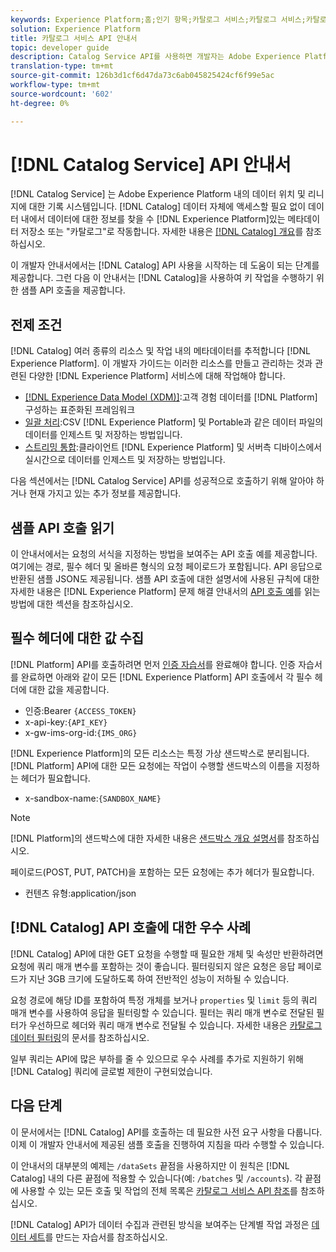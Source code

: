 ```yaml
---
keywords: Experience Platform;홈;인기 항목;카탈로그 서비스;카탈로그 서비스;카탈로그 서비스;Catalog;home;popular topics
solution: Experience Platform
title: 카탈로그 서비스 API 안내서
topic: developer guide
description: Catalog Service API를 사용하면 개발자는 Adobe Experience Platform에서 데이터 세트 메타데이터를 관리할 수 있습니다. API를 사용하여 주요 작업을 수행하는 방법에 대해 알아보려면 이 안내서를 따르십시오.
translation-type: tm+mt
source-git-commit: 126b3d1cf6d47da73c6ab045825424cf6f99e5ac
workflow-type: tm+mt
source-wordcount: '602'
ht-degree: 0%

---
```



# [!DNL Catalog Service] API 안내서

[!DNL Catalog Service] 는 Adobe Experience Platform 내의 데이터 위치 및 리니지에 대한 기록 시스템입니다. [!DNL Catalog] 데이터 자체에 액세스할 필요 없이 데이터 내에서 데이터에 대한 정보를 찾을 수  [!DNL Experience Platform]있는 메타데이터 저장소 또는 &quot;카탈로그&quot;로 작동합니다. 자세한 내용은 [[!DNL Catalog] 개요](../home.md)를 참조하십시오.

이 개발자 안내서에서는 [!DNL Catalog] API 사용을 시작하는 데 도움이 되는 단계를 제공합니다. 그런 다음 이 안내서는 [!DNL Catalog]을 사용하여 키 작업을 수행하기 위한 샘플 API 호출을 제공합니다.

## 전제 조건

[!DNL Catalog] 여러 종류의 리소스 및 작업 내의 메타데이터를 추적합니다 [!DNL Experience Platform]. 이 개발자 가이드는 이러한 리소스를 만들고 관리하는 것과 관련된 다양한 [!DNL Experience Platform] 서비스에 대해 작업해야 합니다.

* [[!DNL Experience Data Model (XDM)]](../../xdm/home.md):고객 경험 데이터를  [!DNL Platform] 구성하는 표준화된 프레임워크
* [일괄 처리](../../ingestion/batch-ingestion/overview.md):CSV  [!DNL Experience Platform] 및 Portable과 같은 데이터 파일의 데이터를 인제스트 및 저장하는 방법입니다.
* [스트리밍 통합](../../ingestion/streaming-ingestion/overview.md):클라이언트  [!DNL Experience Platform] 및 서버측 디바이스에서 실시간으로 데이터를 인제스트 및 저장하는 방법입니다.

다음 섹션에서는 [!DNL Catalog Service] API를 성공적으로 호출하기 위해 알아야 하거나 현재 가지고 있는 추가 정보를 제공합니다.

## 샘플 API 호출 읽기

이 안내서에서는 요청의 서식을 지정하는 방법을 보여주는 API 호출 예를 제공합니다. 여기에는 경로, 필수 헤더 및 올바른 형식의 요청 페이로드가 포함됩니다. API 응답으로 반환된 샘플 JSON도 제공됩니다. 샘플 API 호출에 대한 설명서에 사용된 규칙에 대한 자세한 내용은 [!DNL Experience Platform] 문제 해결 안내서의 [API 호출 예](../../landing/troubleshooting.md#how-do-i-format-an-api-request)를 읽는 방법에 대한 섹션을 참조하십시오.

## 필수 헤더에 대한 값 수집

[!DNL Platform] API를 호출하려면 먼저 [인증 자습서](https://www.adobe.com/go/platform-api-authentication-en)를 완료해야 합니다. 인증 자습서를 완료하면 아래와 같이 모든 [!DNL Experience Platform] API 호출에서 각 필수 헤더에 대한 값을 제공합니다.

* 인증:Bearer `{ACCESS_TOKEN}`
* x-api-key:`{API_KEY}`
* x-gw-ims-org-id:`{IMS_ORG}`

[!DNL Experience Platform]의 모든 리소스는 특정 가상 샌드박스로 분리됩니다. [!DNL Platform] API에 대한 모든 요청에는 작업이 수행할 샌드박스의 이름을 지정하는 헤더가 필요합니다.

* x-sandbox-name:`{SANDBOX_NAME}`

>[!NOTE]
>
>[!DNL Platform]의 샌드박스에 대한 자세한 내용은 [샌드박스 개요 설명서](../../sandboxes/home.md)를 참조하십시오.

페이로드(POST, PUT, PATCH)을 포함하는 모든 요청에는 추가 헤더가 필요합니다.

* 컨텐츠 유형:application/json

## [!DNL Catalog] API 호출에 대한 우수 사례

[!DNL Catalog] API에 대한 GET 요청을 수행할 때 필요한 개체 및 속성만 반환하려면 요청에 쿼리 매개 변수를 포함하는 것이 좋습니다. 필터링되지 않은 요청은 응답 페이로드가 지난 3GB 크기에 도달하도록 하여 전반적인 성능이 저하될 수 있습니다.

요청 경로에 해당 ID를 포함하여 특정 개체를 보거나 `properties` 및 `limit` 등의 쿼리 매개 변수를 사용하여 응답을 필터링할 수 있습니다. 필터는 쿼리 매개 변수로 전달된 필터가 우선하므로 헤더와 쿼리 매개 변수로 전달될 수 있습니다. 자세한 내용은 [카탈로그 데이터 필터링](filter-data.md)의 문서를 참조하십시오.

일부 쿼리는 API에 많은 부하를 줄 수 있으므로 우수 사례를 추가로 지원하기 위해 [!DNL Catalog] 쿼리에 글로벌 제한이 구현되었습니다.

## 다음 단계

이 문서에서는 [!DNL Catalog] API를 호출하는 데 필요한 사전 요구 사항을 다룹니다. 이제 이 개발자 안내서에 제공된 샘플 호출을 진행하여 지침을 따라 수행할 수 있습니다.

이 안내서의 대부분의 예제는 `/dataSets` 끝점을 사용하지만 이 원칙은 [!DNL Catalog] 내의 다른 끝점에 적용할 수 있습니다(예: `/batches` 및 `/accounts`). 각 끝점에 사용할 수 있는 모든 호출 및 작업의 전체 목록은 [카탈로그 서비스 API 참조](https://www.adobe.io/apis/experienceplatform/home/api-reference.html#!acpdr/swagger-specs/catalog.yaml)를 참조하십시오.

[!DNL Catalog] API가 데이터 수집과 관련된 방식을 보여주는 단계별 작업 과정은 [데이터 세트](../datasets/create.md)를 만드는 자습서를 참조하십시오.
